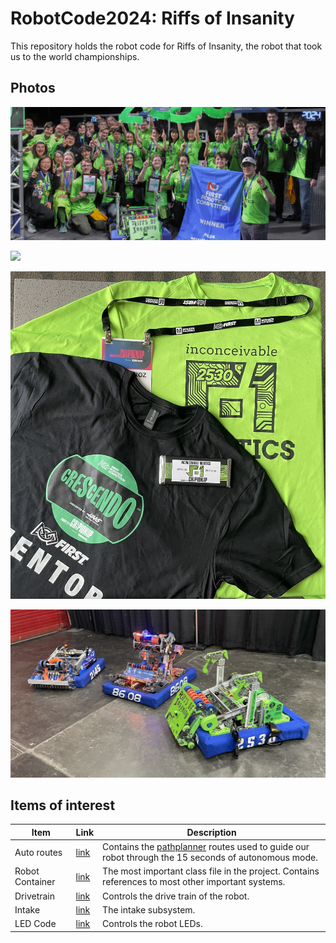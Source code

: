 # RobotCode2024: Riffs of Insanity

This repository holds the robot code for Riffs of Insanity, the robot that took us to the world championships.

## Photos

![](./images/regional_winners.jpg)

![](./images/roi.jpg)

![](./images/worlds_items.jpg)

![](./images/worlds_alliance.jpg)

## Items of interest

| Item | Link | Description |
| ---- | ---- | ----------- |
| Auto routes | [link](https://github.com/Team2530/RobotCode2024/tree/main/src/main/deploy/pathplanner) | Contains the [pathplanner](https://pathplanner.dev/) routes used to guide our robot through the 15 seconds of autonomous mode. |
| Robot Container | [link](https://github.com/Team2530/RobotCode2024/blob/main/src/main/java/frc/robot/RobotContainer.java) | The most important class file in the project. Contains references to most other important systems. |
| Drivetrain | [link](https://github.com/Team2530/RobotCode2024/blob/main/src/main/java/frc/robot/subsystems/SwerveSubsystem.java) | Controls the drive train of the robot. |
| Intake | [link](https://github.com/Team2530/RobotCode2024/blob/main/src/main/java/frc/robot/subsystems/Intake.java) | The intake subsystem. |
| LED Code | [link](https://github.com/Team2530/RobotCode2024/blob/main/src/main/java/frc/robot/subsystems/LEDstripOne.java) | Controls the robot LEDs. |
